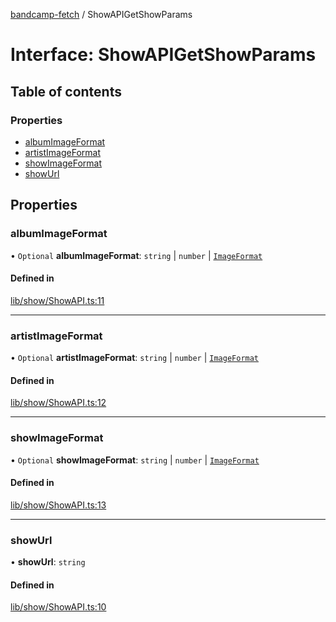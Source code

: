 [bandcamp-fetch](../README.md) / ShowAPIGetShowParams

# Interface: ShowAPIGetShowParams

## Table of contents

### Properties

- [albumImageFormat](ShowAPIGetShowParams.md#albumimageformat)
- [artistImageFormat](ShowAPIGetShowParams.md#artistimageformat)
- [showImageFormat](ShowAPIGetShowParams.md#showimageformat)
- [showUrl](ShowAPIGetShowParams.md#showurl)

## Properties

### albumImageFormat

• `Optional` **albumImageFormat**: `string` \| `number` \| [`ImageFormat`](ImageFormat.md)

#### Defined in

[lib/show/ShowAPI.ts:11](https://github.com/patrickkfkan/bandcamp-fetch/blob/19ec315/src/lib/show/ShowAPI.ts#L11)

___

### artistImageFormat

• `Optional` **artistImageFormat**: `string` \| `number` \| [`ImageFormat`](ImageFormat.md)

#### Defined in

[lib/show/ShowAPI.ts:12](https://github.com/patrickkfkan/bandcamp-fetch/blob/19ec315/src/lib/show/ShowAPI.ts#L12)

___

### showImageFormat

• `Optional` **showImageFormat**: `string` \| `number` \| [`ImageFormat`](ImageFormat.md)

#### Defined in

[lib/show/ShowAPI.ts:13](https://github.com/patrickkfkan/bandcamp-fetch/blob/19ec315/src/lib/show/ShowAPI.ts#L13)

___

### showUrl

• **showUrl**: `string`

#### Defined in

[lib/show/ShowAPI.ts:10](https://github.com/patrickkfkan/bandcamp-fetch/blob/19ec315/src/lib/show/ShowAPI.ts#L10)
